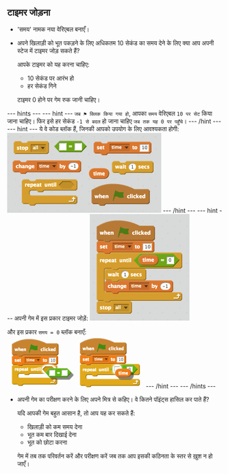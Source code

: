 ## टाइमर जोड़ना

+ 'समय' नामक नया वेरिएबल बनाएँ।

+ अपने खिलाड़ी को भूत पकड़ने के लिए अधिकतम 10 सेकंड का समय देने के लिए क्या आप अपनी स्टेज में टाइमर जोड़ सकते हैं?

	 आपके टाइमर को यह करना चाहिए:

	+ 10 सेकंड पर आरंभ हो
	+ हर सेकंड गिने
	
	टाइमर 0 होने पर गेम रुक जानी चाहिए।

--- hints ---
--- hint ---
`जब ⚑ क्लिक किया गया हो`, आपका `समय` वेरिएबल `10 पर सेट` किया जाना चाहिए। फिर इसे हर सेकंड `-1 से बदल` हो जाना चाहिए `जब तक यह 0 पर पहुँचे`।
--- /hint ---
--- hint ---
ये वे कोड ब्लॉक हैं, जिनकी आपको उपयोग के लिए आवश्यकता होगी:
![screenshot](images/ghost-timer-blocks.png)
--- /hint ---
--- hint ---
अपनी गेम में इस प्रकार टाइमर जोड़ें:
![screenshot](images/ghost-timer-code.png)

और इस प्रकार `समय = 0` ब्लॉक बनाएँ:
![screenshot](images/ghost-timer-help.png)
--- /hint ---
--- /hints ---

+ अपनी गेम का परीक्षण करने के लिए अपने मित्र से कहिए। वे कितने पॉइंट्स हासिल कर पाते हैं?
	
	यदि आपकी गेम बहुत आसान है, तो आप यह कर सकते हैं:

	+ खिलाड़ी को कम समय देना
	+ भूत कम बार दिखाई देना
	+ भूत को छोटा करना

	गेम में तब तक परिवर्तन करें और परीक्षण करें जब तक आप इसकी कठिनता के स्तर से ख़ुश न हो जाएँ।

